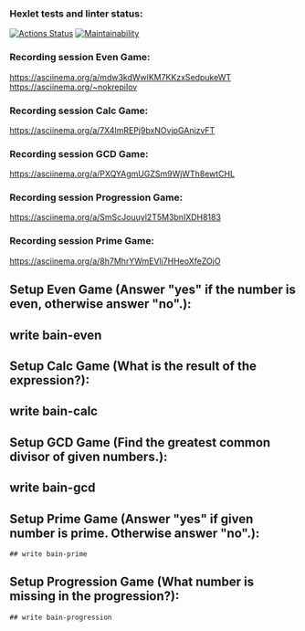 ### Hexlet tests and linter status:
[![Actions Status](https://github.com/nokrepilov/frontend-project-44/actions/workflows/hexlet-check.yml/badge.svg)](https://github.com/nokrepilov/frontend-project-44/actions)
[![Maintainability](https://api.codeclimate.com/v1/badges/aa586024259c8782a108/maintainability)](https://codeclimate.com/github/nokrepilov/frontend-project-44/maintainability)

### Recording session Even Game:
https://asciinema.org/a/mdw3kdWwlKM7KKzxSedpukeWT
https://asciinema.org/~nokrepilov

### Recording session Calc Game:
 https://asciinema.org/a/7X4lmREPj9bxNOvjpGAnjzvFT

### Recording session GCD Game:
 https://asciinema.org/a/PXQYAgmUGZSm9WjWTh8ewtCHL

### Recording session Progression Game:
https://asciinema.org/a/SmScJouuyl2T5M3bnIXDH8183

### Recording session Prime Game:
https://asciinema.org/a/8h7MhrYWmEVlj7HHeoXfeZOjO

## Setup Even Game (Answer "yes" if the number is even, otherwise answer "no".):
  ## write bain-even

## Setup Calc Game (What is the result of the expression?):
   ## write  bain-calc

## Setup GCD Game (Find the greatest common divisor of given numbers.):
   ## write  bain-gcd

## Setup Prime Game (Answer "yes" if given number is prime. Otherwise answer "no".):
    ## write bain-prime   

## Setup Progression Game (What number is missing in the progression?):
    ## write bain-progression 